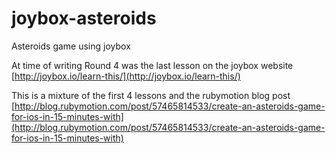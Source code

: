 joybox-asteroids
================

Asteroids game using joybox

At time of writing Round 4 was the last lesson on the joybox website [http://joybox.io/learn-this/](http://joybox.io/learn-this/)

This is a mixture of the first 4 lessons and the rubymotion blog post [http://blog.rubymotion.com/post/57465814533/create-an-asteroids-game-for-ios-in-15-minutes-with](http://blog.rubymotion.com/post/57465814533/create-an-asteroids-game-for-ios-in-15-minutes-with)

